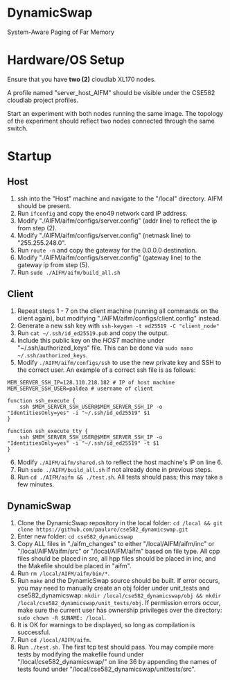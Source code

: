 # DynamicSwap

System-Aware Paging of Far Memory

# Hardware/OS Setup

Ensure that you have **two (2)** cloudlab XL170 nodes.

A profile named "server_host_AIFM" should be visible under the CSE582 cloudlab project profiles.

Start an experiment with both nodes running the same image. The topology of the experiment should reflect two nodes connected through the same switch.

# Startup

## Host

1. ssh into the "Host" machine and navigate to the "/local" directory. AIFM should be present.
2. Run `ifconfig` and copy the eno49 network card IP address.
3. Modify "./AIFM/aifm/configs/server.config" (addr line) to reflect the ip from step (2).
4. Modify "./AIFM/aifm/configs/server.config" (netmask line) to "255.255.248.0".
5. Run `route -n` and copy the gateway for the 0.0.0.0 destination.
6. Modify "./AIFM/aifm/configs/server.config" (gateway line) to the gateway ip from step (5).
7. Run `sudo ./AIFM/aifm/build_all.sh`

## Client

1. Repeat steps 1 - 7 on the client machine (running all commands on the client again), but modifying "./AIFM/aifm/configs/client.config" instead.
2. Generate a new ssh key with `ssh-keygen -t ed25519 -C "client_node"`
3. Run `cat ~/.ssh/id_ed25519.pub` and copy the output.
4. Include this public key on the *HOST* machine under "~/.ssh/authorized_keys" file. This can be done via `sudo nano ~/.ssh/authorized_keys`.
5. Modify `./AIFM/aifm/configs/ssh` to use the new private key and SSH to the correct user. An example of a correct ssh file is as follows:

```
MEM_SERVER_SSH_IP=128.110.218.182 # IP of host machine
MEM_SERVER_SSH_USER=paldea # username of client

function ssh_execute {
    ssh $MEM_SERVER_SSH_USER@$MEM_SERVER_SSH_IP -o "IdentitiesOnly=yes" -i "~/.ssh/id_ed25519" $1
}

function ssh_execute_tty {
    ssh $MEM_SERVER_SSH_USER@$MEM_SERVER_SSH_IP -o "IdentitiesOnly=yes" -i "~/.ssh/id_ed25519" -t $1
}
```

6. Modify `./AIFM/aifm/shared.sh` to reflect the host machine's IP on line 6.
7. Run `sudo ./AIFM/build_all.sh` if not already done in previous steps.
8. Run `cd ./AIFM/aifm && ./test.sh`. All tests should pass; this may take a few minutes.

## DynamicSwap

1. Clone the DynamicSwap repository in the local folder: `cd /local && git clone https://github.com/paulxro/cse582_dynamicswap.git`
2. Enter new folder: `cd cse582_dynamicswap`
3. Copy ALL files in "./aifm_changes" to either "/local/AIFM/aifm/inc" or "/local/AIFM/aifm/src" or "/local/AIFM/aifm" based on file type. All cpp files should be placed in src, all hpp files should be placed in inc, and the Makefile should be placed in "aifm".
7. Run `rm /local/AIFM/aifm/bin/*`.
4. Run `make` and the DynamicSwap source should be built. If error occurs, you may need to manually create an obj folder under unit_tests and cse582_dynamicswap: `mkdir /local/cse582_dynamicswap/obj && mkdir /local/cse582_dynamicswap/unit_tests/obj`. If permission errors occur, make sure the current user has ownership privileges over the directory: `sudo chown -R $UNAME: /local`.
5. It is OK for warnings to be displayed, so long as compilation is successful.
8. Run `cd /local/AIFM/aifm`.
9. Run `./test.sh`. The first tcp test should pass. You may compile more tests by modifying the makefile found under "/local/cse582_dynamicswap/" on line 36 by appending the names of tests found under "/local/cse582_dynamicswap/unittests/src".
